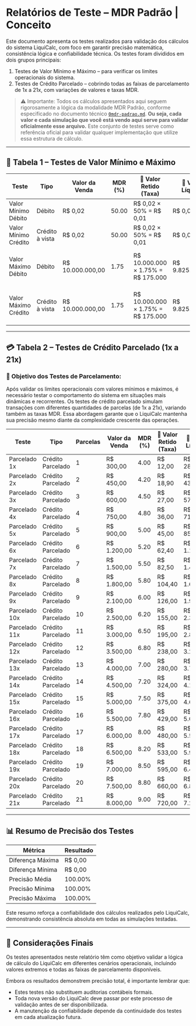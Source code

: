 # Relatórios de Teste – MDR Padrão | Conceito


Este documento apresenta os testes realizados para validação dos cálculos do sistema LiquiCalc, com foco em garantir precisão matemática, consistência lógica e confiabilidade técnica. Os testes foram divididos em dois grupos principais:

1. Testes de Valor Mínimo e Máximo – para verificar os limites operacionais do sistema.  
2. Testes de Crédito Parcelado – cobrindo todas as faixas de parcelamento de 1x a 21x, com variações de valores e taxas MDR.

> ⚠️ Importante: Todos os cálculos apresentados aqui seguem rigorosamente a lógica da modalidade MDR Padrão, conforme especificado no documento técnico [`0mdr-padrao.md`](https://github.com/vinyalme/LiquiCalc/blob/main/0_conceitos/0_mdr-padrao.md). **Ou seja, cada valor e cada simulação que você está vendo aqui serve para validar oficialmente esse arquivo.** Este conjunto de testes serve como referência oficial para validar qualquer implementação que utilize essa estrutura de cálculo.

---

## 🧾 Tabela 1 – Testes de Valor Mínimo e Máximo

| Teste                  | Tipo             | Valor da Venda   | MDR (%) | 🧮 Valor Retido (Taxa)             | 🧮 Valor Líquido              | ✅ Verificação                                     | Diferença | Precisão   |
|------------------------|------------------|------------------|---------|------------------------------------|-------------------------------|----------------------------------------------------|-----------|------------|
| Valor Mínimo Débito    | Débito           | R$ 0,02          | 50.00   | R$ 0,02 × 50% = R$ 0,01            | R$ 0,01                       | ✅ R$ 0,01 + 0,01 = R$ 0,02                        | R$ 0,00   | 100.00%    |
| Valor Mínimo Crédito   | Crédito à vista  | R$ 0,02          | 50.00   | R$ 0,02 × 50% = R$ 0,01            | R$ 0,01                       | ✅ R$ 0,01 + 0,01 = R$ 0,02                        | R$ 0,00   | 100.00%    |
| Valor Máximo Débito    | Débito           | R$ 10.000.000,00 | 1.75    | R$ 10.000.000 × 1.75% = R$ 175.000 | R$ 9.825.000,00               | ✅ R$ 9.825.000,00 + R$ 175.000 = R$ 10.000.000,00 | R$ 0,00   | 100.00%    |
| Valor Máximo Crédito   | Crédito à vista  | R$ 10.000.000,00 | 1.75    | R$ 10.000.000 × 1.75% = R$ 175.000 | R$ 9.825.000,00               | ✅ R$ 9.825.000,00 + R$ 175.000 = R$ 10.000.000,00 | R$ 0,00   | 100.00%    |

---

## 💳 Tabela 2 – Testes de Crédito Parcelado (1x a 21x)

### 📌 Objetivo dos Testes de Parcelamento:  
Após validar os limites operacionais com valores mínimos e máximos, é necessário testar o comportamento do sistema em situações mais dinâmicas e recorrentes. Os testes de crédito parcelado simulam transações com diferentes quantidades de parcelas (de 1x a 21x), variando também as taxas MDR. Essa abordagem garante que o LiquiCalc mantenha sua precisão mesmo diante da complexidade crescente das operações.

| Teste         | Tipo              | Parcelas | Valor da Venda | MDR (%) | 🧮 Valor Retido (Taxa)         | 🧮 Valor Líquido             | ✅ Verificação | Diferença | Precisão   |
|---------------|-------------------|----------|----------------|---------|--------------------------------|------------------------------|----------------|-----------|------------|
| Parcelado 1x  | Crédito Parcelado | 1        | R$ 300,00      | 4.00    | R$ 12,00                        | R$ 288,00                    | ✅              | R$ 0,00   | 100,00%    |
| Parcelado 2x  | Crédito Parcelado | 2        | R$ 450,00      | 4.20    | R$ 18,90                        | R$ 431,10                    | ✅              | R$ 0,00   | 100,00%    |
| Parcelado 3x  | Crédito Parcelado | 3        | R$ 600,00      | 4.50    | R$ 27,00                        | R$ 573,00                    | ✅              | R$ 0,00   | 100,00%    |
| Parcelado 4x  | Crédito Parcelado | 4        | R$ 750,00      | 4.80    | R$ 36,00                        | R$ 714,00                    | ✅              | R$ 0,00   | 100,00%    |
| Parcelado 5x  | Crédito Parcelado | 5        | R$ 900,00      | 5.00    | R$ 45,00                        | R$ 855,00                    | ✅              | R$ 0,00   | 100,00%    |
| Parcelado 6x  | Crédito Parcelado | 6        | R$ 1.200,00    | 5.20    | R$ 62,40                        | R$ 1.137,60                  | ✅              | R$ 0,00   | 100,00%    |
| Parcelado 7x  | Crédito Parcelado | 7        | R$ 1.500,00    | 5.50    | R$ 82,50                        | R$ 1.417,50                  | ✅              | R$ 0,00   | 100,00%    |
| Parcelado 8x  | Crédito Parcelado | 8        | R$ 1.800,00    | 5.80    | R$ 104,40                       | R$ 1.695,60                  | ✅              | R$ 0,00   | 100,00%    |
| Parcelado 9x  | Crédito Parcelado | 9        | R$ 2.100,00    | 6.00    | R$ 126,00                       | R$ 1.974,00                  | ✅              | R$ 0,00   | 100,00%    |
| Parcelado 10x | Crédito Parcelado | 10       | R$ 2.500,00    | 6.20    | R$ 155,00                       | R$ 2.345,00                  | ✅              | R$ 0,00   | 100,00%    |
| Parcelado 11x | Crédito Parcelado | 11       | R$ 3.000,00    | 6.50    | R$ 195,00                       | R$ 2.805,00                  | ✅              | R$ 0,00   | 100,00%    |
| Parcelado 12x | Crédito Parcelado | 12       | R$ 3.500,00    | 6.80    | R$ 238,00                       | R$ 3.262,00                  | ✅              | R$ 0,00   | 100,00%    |
| Parcelado 13x | Crédito Parcelado | 13       | R$ 4.000,00    | 7.00    | R$ 280,00                       | R$ 3.720,00                  | ✅              | R$ 0,00   | 100,00%    |
| Parcelado 14x | Crédito Parcelado | 14       | R$ 4.500,00    | 7.20    | R$ 324,00                       | R$ 4.176,00                  | ✅              | R$ 0,00   | 100,00%    |
| Parcelado 15x | Crédito Parcelado | 15       | R$ 5.000,00    | 7.50    | R$ 375,00                       | R$ 4.625,00                  | ✅              | R$ 0,00   | 100,00%    |
| Parcelado 16x | Crédito Parcelado | 16       | R$ 5.500,00    | 7.80    | R$ 429,00                       | R$ 5.071,00                  | ✅              | R$ 0,00   | 100,00%    |
| Parcelado 17x | Crédito Parcelado | 17       | R$ 6.000,00    | 8.00    | R$ 480,00                       | R$ 5.520,00                  | ✅              | R$ 0,00   | 100,00%    |
| Parcelado 18x | Crédito Parcelado | 18       | R$ 6.500,00    | 8.20    | R$ 533,00                       | R$ 5.967,00                  | ✅              | R$ 0,00   | 100,00%    |
| Parcelado 19x | Crédito Parcelado | 19       | R$ 7.000,00    | 8.50    | R$ 595,00                       | R$ 6.405,00                  | ✅              | R$ 0,00   | 100,00%    |
| Parcelado 20x | Crédito Parcelado | 20       | R$ 7.500,00    | 8.80    | R$ 660,00                       | R$ 6.840,00                  | ✅              | R$ 0,00   | 100,00%    |
| Parcelado 21x | Crédito Parcelado | 21       | R$ 8.000,00    | 9.00    | R$ 720,00                       | R$ 7.280,00                  | ✅              | R$ 0,00   | 100,00%    |

---

## 📊 Resumo de Precisão dos Testes

  | Métrica                 | Resultado        |
  |-------------------------|------------------|
  | Diferença Máxima        | R$ 0,00          |
  | Diferença Mínima        | R$ 0,00          |
  | Precisão Média          | 100.00%          |
  | Precisão Mínima         | 100.00%          |
  | Precisão Máxima         | 100.00%          |

Este resumo reforça a confiabilidade dos cálculos realizados pelo LiquiCalc, demonstrando consistência absoluta em todas as simulações testadas.

---

## 📝 Considerações Finais

Os testes apresentados neste relatório têm como objetivo validar a lógica de cálculo do LiquiCalc em diferentes cenários operacionais, incluindo valores extremos e todas as faixas de parcelamento disponíveis.

Embora os resultados demonstrem precisão total, é importante lembrar que:

- Estes testes não substituem auditorias contábeis formais.  
- Toda nova versão do LiquiCalc deve passar por este processo de validação antes de ser disponibilizada.  
- A manutenção da confiabilidade depende da continuidade dos testes em cada atualização futura.
